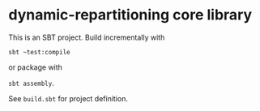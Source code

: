 # dynamic-repartitioning core library

This is an SBT project. Build incrementally with

`sbt ~test:compile`

or package with 

`sbt assembly`.

See `build.sbt` for project definition.